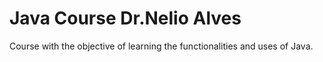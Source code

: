# Java Course Dr.Nelio Alves
Course with the objective of learning the functionalities and uses of Java.
